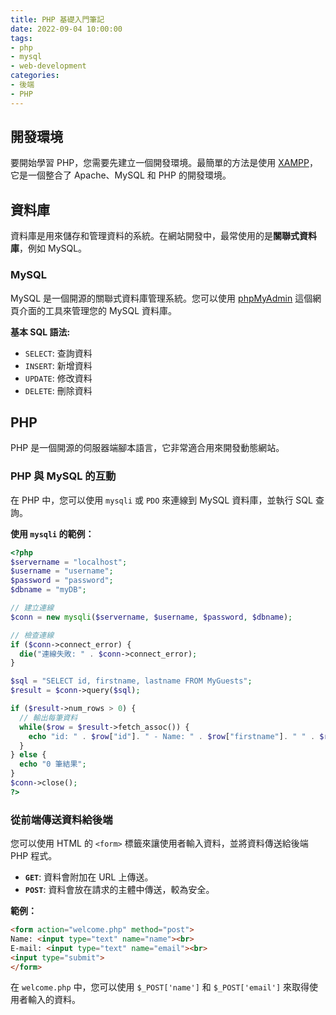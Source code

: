 ```yaml
---
title: PHP 基礎入門筆記
date: 2022-09-04 10:00:00
tags:
- php
- mysql
- web-development
categories:
- 後端
- PHP
---
```


## 開發環境

要開始學習 PHP，您需要先建立一個開發環境。最簡單的方法是使用 [XAMPP](https://www.apachefriends.org/)，它是一個整合了 Apache、MySQL 和 PHP 的開發環境。

## 資料庫

資料庫是用來儲存和管理資料的系統。在網站開發中，最常使用的是**關聯式資料庫**，例如 MySQL。

### MySQL

MySQL 是一個開源的關聯式資料庫管理系統。您可以使用 [phpMyAdmin](https://www.phpmyadmin.net/) 這個網頁介面的工具來管理您的 MySQL 資料庫。

**基本 SQL 語法:**

-   `SELECT`: 查詢資料
-   `INSERT`: 新增資料
-   `UPDATE`: 修改資料
-   `DELETE`: 刪除資料

## PHP

PHP 是一個開源的伺服器端腳本語言，它非常適合用來開發動態網站。

### PHP 與 MySQL 的互動

在 PHP 中，您可以使用 `mysqli` 或 `PDO` 來連線到 MySQL 資料庫，並執行 SQL 查詢。

**使用 `mysqli` 的範例：**

```php
<?php
$servername = "localhost";
$username = "username";
$password = "password";
$dbname = "myDB";

// 建立連線
$conn = new mysqli($servername, $username, $password, $dbname);

// 檢查連線
if ($conn->connect_error) {
  die("連線失敗: " . $conn->connect_error);
}

$sql = "SELECT id, firstname, lastname FROM MyGuests";
$result = $conn->query($sql);

if ($result->num_rows > 0) {
  // 輸出每筆資料
  while($row = $result->fetch_assoc()) {
    echo "id: " . $row["id"]. " - Name: " . $row["firstname"]. " " . $row["lastname"]. "<br>";
  }
} else {
  echo "0 筆結果";
}
$conn->close();
?>
```

### 從前端傳送資料給後端

您可以使用 HTML 的 `<form>` 標籤來讓使用者輸入資料，並將資料傳送給後端 PHP 程式。

-   **`GET`**: 資料會附加在 URL 上傳送。
-   **`POST`**: 資料會放在請求的主體中傳送，較為安全。

**範例：**

```html
<form action="welcome.php" method="post">
Name: <input type="text" name="name"><br>
E-mail: <input type="text" name="email"><br>
<input type="submit">
</form>
```

在 `welcome.php` 中，您可以使用 `$_POST['name']` 和 `$_POST['email']` 來取得使用者輸入的資料。